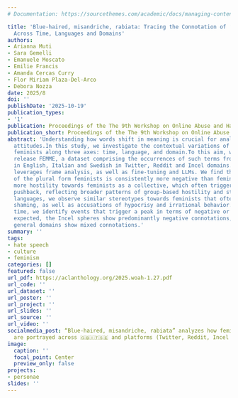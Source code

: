 ```yaml
---
# Documentation: https://sourcethemes.com/academic/docs/managing-content/

title: 'Blue-haired, misandriche, rabiata: Tracing the Connotation of ‘Feminist(s)’
  Across Time, Languages and Domains'
authors:
- Arianna Muti
- Sara Gemelli
- Emanuele Moscato
- Emilie Francis
- Amanda Cercas Curry
- Flor Miriam Plaza-Del-Arco
- Debora Nozza
date: 2025/8
doi: ''
publishDate: '2025-10-19'
publication_types:
- '1'
publication: Proceedings of the The 9th Workshop on Online Abuse and Harms (WOAH)
publication_short: Proceedings of the The 9th Workshop on Online Abuse and Harms (WOAH)
abstract: 'Understanding how words shift in meaning is crucial for analyzing societal
  attitudes.In this study, we investigate the contextual variations of the terms feminist,
  feminists along three axes: time, language, and domain.To this aim, we collect and
  release FEMME, a dataset comprising the occurrences of such terms from 2014 to 2023
  in English, Italian and Swedish in Twitter, Reddit and Incel domains.Our methodology
  leverages frame analysis, as well as fine-tuning and LLMs. We find that the connotation
  of the plural form feminists is consistently more negative than feminist, indicating
  more hostility towards feminists as a collective, which often triggers greater societal
  pushback, reflecting broader patterns of group-based hostility and stigma. Across
  languages, we observe similar stereotypes towards feminists that often include body
  shaming, as well as accusations of hypocrisy and irrational behavior. In terms of
  time, we identify events that trigger a peak in terms of negative or positive connotation.As
  expected, the Incel spheres show predominantly negative connotations, while the
  general domains show mixed connotations.'
summary: ''
tags:
- hate speech
- culture
- feminism
categories: []
featured: false
url_pdf: https://aclanthology.org/2025.woah-1.27.pdf
url_code: ''
url_dataset: ''
url_poster: ''
url_project: ''
url_slides: ''
url_source: ''
url_video: ''
socialmedia_post: “Blue-haired, misandriche, rabiata” analyzes how feminist vs feminists
  are portrayed across 🇬🇧🇮🇹🇸🇪 and platforms (Twitter, Reddit, Incel forums).
image:
  caption: ''
  focal_point: Center
  preview_only: false
projects:
- personae
slides: ''
---
```

